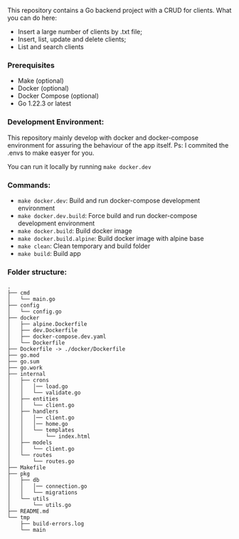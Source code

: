 This repository contains a Go backend project with a CRUD for clients.
What you can do here:

- Insert a large number of clients by .txt file;
- Insert, list, update and delete clients;
- List and search clients

### Prerequisites

- Make (optional)
- Docker (optional)
- Docker Compose (optional)
- Go 1.22.3 or latest

### Development Environment:

This repository mainly develop with docker and docker-compose environment for assuring the behaviour of the app itself.
Ps: I commited the .envs to make easyer for you.

You can run it locally by running `make docker.dev`

### Commands:

- `make docker.dev`: Build and run docker-compose development environment
- `make docker.dev.build`: Force build and run docker-compose development environment
- `make docker.build`: Build docker image
- `make docker.build.alpine`: Build docker image with alpine base
- `make clean`: Clean temporary and build folder
- `make build`: Build app

### Folder structure:

```
.
├── cmd
│   └── main.go
├── config
│   └── config.go
├── docker
│   ├── alpine.Dockerfile
│   ├── dev.Dockerfile
│   ├── docker-compose.dev.yaml
│   └── Dockerfile
├── Dockerfile -> ./docker/Dockerfile
├── go.mod
├── go.sum
├── go.work
├── internal
│   ├── crons
│   │   │── load.go
│   │   └── validate.go
│   ├── entities
│   │   └── client.go
│   ├── handlers
│   │   │── client.go
│   │   │── home.go
│   │   └── templates
│   │       └── index.html
│   ├── models
│   │   └── client.go
│   └── routes
│       └── routes.go
├── Makefile
├── pkg
│   ├── db
│   │   │── connection.go
│   │   └── migrations
│   └── utils
│       └── utils.go
├── README.md
└── tmp
    ├── build-errors.log
    └── main
```
